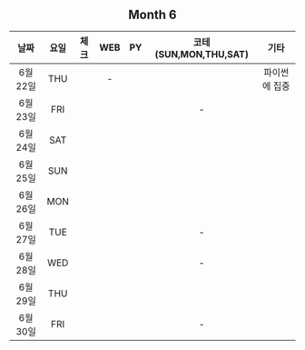 <div align=center>
  
<h2>Month 6

|   날짜   | 요일 | 체크 | WEB | PY  | 코테(SUN,MON,THU,SAT) |     기타      |
| :------: | :--: | :--: | :-: | :-: | :-------------------: | :-----------: |
| 6월 22일 | THU  |      |  -  |     |                       | 파이썬에 집중 |
| 6월 23일 | FRI  |      |     |     |           -           |               |
| 6월 24일 | SAT  |      |     |     |                       |               |
| 6월 25일 | SUN  |      |     |     |                       |               |
| 6월 26일 | MON  |      |     |     |                       |               |
| 6월 27일 | TUE  |      |     |     |           -           |               |
| 6월 28일 | WED  |      |     |     |           -           |               |
| 6월 29일 | THU  |      |     |     |                       |               |
| 6월 30일 | FRI  |      |     |     |           -           |               |

</h2>

</div align=center>
